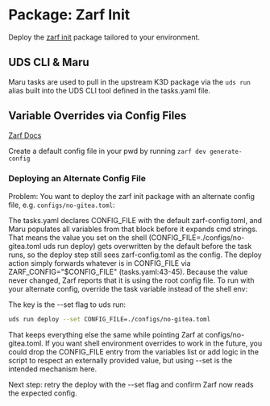 # Package: Zarf Init

Deploy the [zarf init](https://github.com/zarf-dev/zarf) package tailored to your environment.

## UDS CLI & Maru

Maru tasks are used to pull in the upstream K3D package via the `uds run` alias built into the UDS CLI tool defined in the tasks.yaml file.

## Variable Overrides via Config Files

[Zarf Docs](https://docs.zarf.dev/ref/config-files/#config-file-examples)

Create a default config file in your pwd by running `zarf dev generate-config`

### Deploying an Alternate Config File

Problem: You want to deploy the zarf init package with an alternate config file, e.g. `configs/no-gitea.toml`:

The tasks.yaml declares CONFIG_FILE with the default zarf-config.toml, and Maru populates all variables from that block before it expands cmd strings. That means the value you set on the shell (CONFIG_FILE=./configs/no-gitea.toml uds run deploy) gets overwritten by the default before the task runs, so the deploy step still sees zarf-config.toml as the config.
The deploy action simply forwards whatever is in CONFIG_FILE via ZARF_CONFIG="$CONFIG_FILE" (tasks.yaml:43-45). Because the value never changed, Zarf reports that it is using the root config file.
To run with your alternate config, override the task variable instead of the shell env:

The key is the --set flag to uds run:

```bash
uds run deploy --set CONFIG_FILE=./configs/no-gitea.toml
```

That keeps everything else the same while pointing Zarf at configs/no-gitea.toml. If you want shell environment overrides to work in the future, you could drop the CONFIG_FILE entry from the variables list or add logic in the script to respect an externally provided value, but using --set is the intended mechanism here.

Next step: retry the deploy with the --set flag and confirm Zarf now reads the expected config.
